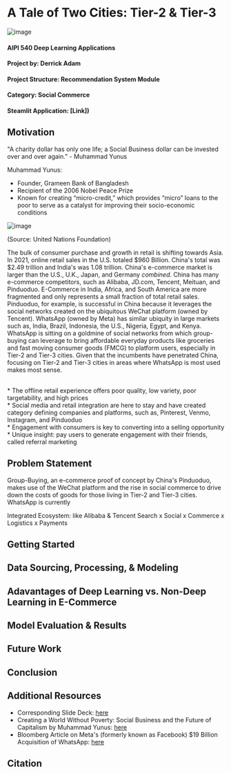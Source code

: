# A Tale of Two Cities: Tier-2 & Tier-3
![image](https://user-images.githubusercontent.com/78511177/182169566-c93f872b-daa2-469c-9f91-8e5c6c795308.png)

#### AIPI 540 Deep Learning Applications
#### Project by: Derrick Adam
#### Project Structure: Recommendation System Module
#### Category: Social Commerce
#### Steamlit Application: [Link])

Motivation
----------
"A charity dollar has only one life; a Social Business dollar can be invested over and over again." - Muhammad Yunus

Muhammad Yunus: 
* Founder, Grameen Bank of Bangladesh 
* Recipient of the  2006 Nobel Peace Prize
* Known for creating “micro-credit,” which provides “micro” loans to the poor to serve as a catalyst for improving their socio-economic                       conditions




![image](https://user-images.githubusercontent.com/78511177/182180113-fd012614-6a32-416d-95ec-9816a387d8f4.png)

(Source: United Nations Foundation)

The bulk of consumer purchase and growth in retail is shifting towards Asia. In 2021, online retail sales in the U.S. totaled $960 Billion. China's total was $2.49 trillion and India's was 1.08 trillion. China's e-commerce market is larger than the U.S., U.K., Japan, and Germany *combined*. China has many e-commerce competitors, such as Alibaba, JD.com, Tencent, Meituan, and Pinduoduo. E-Commerce in India, Africa, and South America are more fragmented and only represents a small fraction of total retail sales. Pinduoduo, for example, is successful in China because it leverages the social networks created on the ubiquitous WeChat platform (owned by Tencent). WhatsApp (owned by Meta) has similar ubiquity in large markets such as, India, Brazil, Indonesia, the U.S., Nigeria, Egypt, and Kenya. WhatsApp is sitting on a goldmine of social networks from which group-buying can leverage to bring affordable everyday products like groceries and fast moving consumer goods (FMCG) to platform users, especially in Tier-2 and Tier-3 cities. Given that the incumbents have penetrated China, focusing on Tier-2 and Tier-3 cities in areas where WhatsApp is most used makes most sense. 

<br>
* The offline retail experience offers poor quality, low variety, poor targetability, and high prices
<br>
* Social media and retail integration are here to stay and have created category defining companies and platforms, such as, Pinterest, Venmo, Instagram, and Pinduoduo
<br>
* Engagement with consumers is key to converting into a selling opportunity
<br>
* Unique insight: pay users to generate engagement with their friends, called referral marketing


Problem Statement
-----------------
Group-Buying, an e-commerce proof of concept by China's Pinduoduo, makes use of the WeChat platform and the rise in social commerce to drive down the costs of goods for those living in Tier-2 and Tier-3 cities. WhatsApp is currently 

Integrated Ecosystem: like Alibaba & Tencent
Search x Social x Commerce x Logistics x Payments

Getting Started
---------------

Data Sourcing, Processing, & Modeling
-------------------------------------

Adavantages of Deep Learning vs. Non-Deep Learning in E-Commerce
---------------

Model Evaluation & Results
----------------------------

Future Work
------------

Conclusion
----------

Additional Resources
--------------------
* Corresponding Slide Deck: [here](https://prodduke-my.sharepoint.com/:p:/g/personal/da204_duke_edu/EScIg4CKoqJOqLhn_NIefk8Bj4aZ5zOENWZVOYkwIkT7zg?e=WjJlps)
* Creating a World Without Poverty: Social Business and the Future of Capitalism by Muhammad Yunus: [here](https://www.amazon.com/Creating-World-Without-Poverty-Capitalism/dp/1586486675/ref=sr_1_1?crid=2M36RNX09TRDJ&keywords=Creating+a+World+Without+Poverty%3A+Social+Business+and+the+Future+of+Capitalism+by+Muhammad+Yunus&qid=1659367467&sprefix=creating+a+world+without+poverty+social+business+and+the+future+of+capitalism+by+muhammad+yunus%2Caps%2C147&sr=8-1)
* Bloomberg Article on Meta's (formerly known as Facebook) $19 Billion Acquisition of WhatsApp: [here](https://www.bloomberg.com/opinion/articles/2022-07-25/zuckerberg-s-bet-on-whatsapp-might-not-pay-off)

Citation
--------
